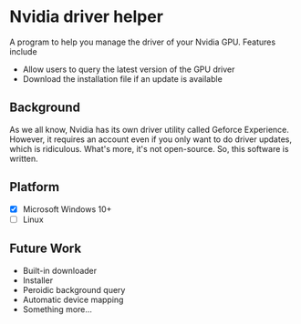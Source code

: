# Nvidia driver helper

A program to help you manage the driver of your Nvidia GPU. Features include
- Allow users to query the latest version of the GPU driver
- Download the installation file if an update is available

## Background
As we all know, Nvidia has its own driver utility called Geforce Experience. However, it requires an account even if you only want to do driver updates, which is ridiculous. What's more, it's not open-source. So, this software is written.

## Platform
- [x] Microsoft Windows 10+
- [ ] Linux

## Future Work
- Built-in downloader
- Installer
- Peroidic background query
- Automatic device mapping
- Something more...
